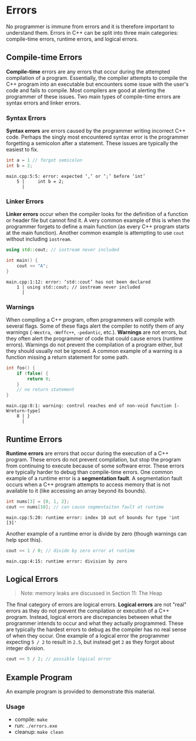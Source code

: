 # Errors

No programmer is immune from errors and it is therefore important to understand them. Errors in C++ can be split into three main categories: compile-time errors, runtime errors, and logical errors.

## Compile-time Errors

**Compile-time** errors are any errors that occur during the attempted compilation of a program. Essentially, the compiler attempts to compile the C++ program into an executable but encounters some issue with the user's code and fails to compile. Most compilers are good at alerting the programmer of these issues. Two main types of compile-time errors are syntax errors and linker errors.

### Syntax Errors

**Syntax errors** are errors caused by the programmer writing incorrect C++ code. Perhaps the singly most encountered syntax error is the programmer forgetting a semicolon after a statement. These issues are typically the easiest to fix.

```C++
int a = 1 // forgot semicolon
int b = 2;
```

```
main.cpp:5:5: error: expected ‘,’ or ‘;’ before ‘int’
    5 |     int b = 2;
      |
```

### Linker Errors

**Linker errors** occur when the compiler looks for the definition of a function or header file but cannot find it. A very common example of this is when the programmer forgets to define a main function (as every C++ program starts at the main function). Another common example is attempting to use `cout` without including `iostream`.

```C++
using std::cout; // iostream never included

int main() {
    cout << "A";
}
```

```
main.cpp:1:12: error: ‘std::cout’ has not been declared
    1 | using std::cout; // iostream never included
      |
```

### Warnings

When compiling a C++ program, often programmers will compile with several flags. Some of these flags alert the compiler to notify them of any warnings (`-Wextra`, `-Weffc++`, `-pedantic`, etc.). **Warnings** are not errors, but they often alert the programmer of code that could cause errors (runtime errors). Warnings do not prevent the compilation of a program either, but they should usually not be ignored. A common example of a warning is a function missing a return statement for some path.

```C++
int foo() {
    if (false) {
        return 0;
    }
    // no return statement
}
```

```
main.cpp:8:1: warning: control reaches end of non-void function [-Wreturn-type]
    8 | }
      |
```

## Runtime Errors

**Runtime errors** are errors that occur during the execution of a C++ program. These errors do not prevent compilation, but stop the program from continuing to execute because of some software error. These errors are typically harder to debug than compile-time errors. One common example of a runtime error is a **segmentation fault**. A segmentation fault occurs when a C++ program attempts to access memory that is not available to it (like accessing an array beyond its bounds).

```C++
int nums[3] = {0, 1, 2};
cout << nums[10]; // can cause segmentaiton fault at runtime
```

```
main.cpp:5:20: runtime error: index 10 out of bounds for type 'int [3]'
```

Another example of a runtime error is divide by zero (though warnings can help spot this).

```C++
cout << 1 / 0; // divide by zero error at runtime
```

```
main.cpp:4:15: runtime error: division by zero
```

## Logical Errors

> Note: memory leaks are discussed in Section 11: The Heap

The final category of errors are logical errors. **Logical errors** are not "real" errors as they do not prevent the compilation or execution of a C++ program. Instead, logical errors are discrepancies between what the programmer intends to occur and what they actually programmed. These are typically the hardest errors to debug as the compiler has no real sense of when they occur. One example of a logical error the programmer expecting `5 / 2` to result in `2.5`, but instead get `2` as they forgot about integer division.

```C++
cout << 5 / 2; // possible logical error
```

## Example Program

An example program is provided to demonstrate this material.

### Usage
- compile: `make`
- run: `./errors.exe`
- cleanup: `make clean`
